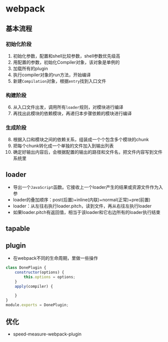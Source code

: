 # webpack
## 基本流程
### 初始化阶段
1. 初始化参数，配置和shell比较参数，shell参数优先级高
2. 用配置的参数，初始化Compiler对象，该对象是单例的
3. 加载所有的plugin
4. 执行compiler对象的run方法，开始编译
5. 新建`Compilation`对象，根据`entry`找到入口文件
### 构建阶段
6. 从入口文件出发，调用所有`loader`规则，对模块进行编译
7. 再找出此模块的依赖模块，再递归本步骤依赖的模块进行编译
### 生成阶段
8. 根据入口和模块之间的依赖关系，组装成一个个包含多个模块的chunk
9. 把每个chunk转化成一个单独的文件加入到输出列表
10. 确定好输出内容后，会根据配置的输出的路径和文件名，把文件内容写到文件系统里
## loader
* 导出一个`JavaScript`函数。它接收上一个loader产生的结果或资源文件作为入参
* loader的叠加顺序：post(后置)+inline(内联)+normal(正常)+pre(前置)
* loader：从左往右执行loader.pitch，读到文件，再从右往左执行loader
* 如果loader.pitch有返回值，相当于该loader和它右边所有的loader执行结束
## tapable
## plugin
* 在webpack不同的生命周期，里做一些操作
```javascript
class DonePlugin {
    constructor(options) {
        this.options = options;
    }
    apply(compiler) {

    }
}
module.exports = DonePlugin;
```
## 优化
* speed-measure-webpack-plugin